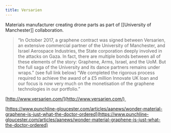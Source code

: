 ```yaml
---
title: Versarien
---
```

Materials manufacturer creating drone parts as part of [[University of Manchester]] collaboration. 

> “In October 2017, a graphene contract was signed between Versarien, an extensive commercial partner of the University of Manchester, and Israel Aerospace Industries, the State corporation deeply involved in the attacks on Gaza. In fact, there are multiple bonds between all of these elements of the story: Graphene, Arms, Israel, and the UoM. But the full saga of the University and its dance partners remains under wraps.” (see full link below)
> “We completed the rigorous process required to achieve the award of a £5 million Innovate UK loan and our focus is now very much on the monetisation of the graphene technologies in our portfolio.”

[http://www.versarien.com/](http://www.versarien.com/) 

[https://www.punchline-gloucester.com/articles/aanews/wonder-material-graphene-is-just-what-the-doctor-ordered](https://www.punchline-gloucester.com/articles/aanews/wonder-material-graphene-is-just-what-the-doctor-ordered)